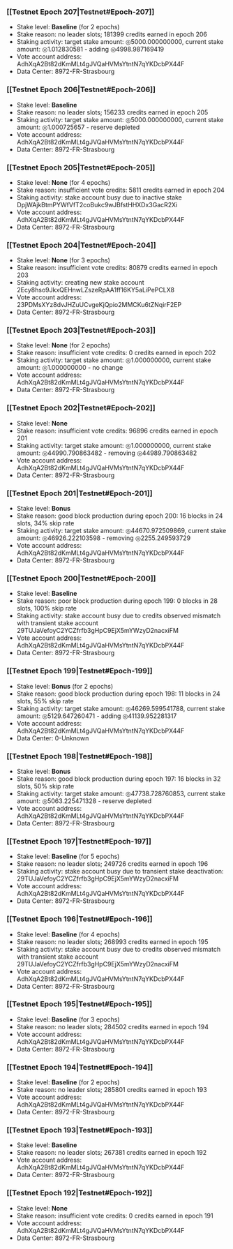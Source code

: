 ### [[Testnet Epoch 207|Testnet#Epoch-207]]
* Stake level: **Baseline** (for 2 epochs)
* Stake reason: no leader slots; 181399 credits earned in epoch 206
* Staking activity: target stake amount: ◎5000.000000000, current stake amount: ◎1.012830581 - adding ◎4998.987169419
* Vote account address: AdhXqA2Bt82dKmMLt4gJVQaHVMsYtntN7qYKDcbPX44F
* Data Center: 8972-FR-Strasbourg
### [[Testnet Epoch 206|Testnet#Epoch-206]]
* Stake level: **Baseline**
* Stake reason: no leader slots; 156233 credits earned in epoch 205
* Staking activity: target stake amount: ◎5000.000000000, current stake amount: ◎1.000725657 - reserve depleted
* Vote account address: AdhXqA2Bt82dKmMLt4gJVQaHVMsYtntN7qYKDcbPX44F
* Data Center: 8972-FR-Strasbourg
### [[Testnet Epoch 205|Testnet#Epoch-205]]
* Stake level: **None** (for 4 epochs)
* Stake reason: insufficient vote credits: 5811 credits earned in epoch 204
* Staking activity: stake account busy due to inactive stake DpjWAjkBtmPYWfVfT2coBukc9wJBfstHHXDx3GacR2Xi
* Vote account address: AdhXqA2Bt82dKmMLt4gJVQaHVMsYtntN7qYKDcbPX44F
* Data Center: 8972-FR-Strasbourg
### [[Testnet Epoch 204|Testnet#Epoch-204]]
* Stake level: **None** (for 3 epochs)
* Stake reason: insufficient vote credits: 80879 credits earned in epoch 203
* Staking activity: creating new stake account 2Ecy8hso9JkxQEHnwLZszeRpAA1ff16KY5aLiPePCLX8
* Vote account address: 23PDMsXYz8dvJHZuUCvgeKjQpio2MMCKu6tZNqirF2EP
* Data Center: 8972-FR-Strasbourg
### [[Testnet Epoch 203|Testnet#Epoch-203]]
* Stake level: **None** (for 2 epochs)
* Stake reason: insufficient vote credits: 0 credits earned in epoch 202
* Staking activity: target stake amount: ◎1.000000000, current stake amount: ◎1.000000000 - no change
* Vote account address: AdhXqA2Bt82dKmMLt4gJVQaHVMsYtntN7qYKDcbPX44F
* Data Center: 8972-FR-Strasbourg
### [[Testnet Epoch 202|Testnet#Epoch-202]]
* Stake level: **None**
* Stake reason: insufficient vote credits: 96896 credits earned in epoch 201
* Staking activity: target stake amount: ◎1.000000000, current stake amount: ◎44990.790863482 - removing ◎44989.790863482
* Vote account address: AdhXqA2Bt82dKmMLt4gJVQaHVMsYtntN7qYKDcbPX44F
* Data Center: 8972-FR-Strasbourg
### [[Testnet Epoch 201|Testnet#Epoch-201]]
* Stake level: **Bonus**
* Stake reason: good block production during epoch 200: 16 blocks in 24 slots, 34% skip rate
* Staking activity: target stake amount: ◎44670.972509869, current stake amount: ◎46926.222103598 - removing ◎2255.249593729
* Vote account address: AdhXqA2Bt82dKmMLt4gJVQaHVMsYtntN7qYKDcbPX44F
* Data Center: 8972-FR-Strasbourg
### [[Testnet Epoch 200|Testnet#Epoch-200]]
* Stake level: **Baseline**
* Stake reason: poor block production during epoch 199: 0 blocks in 28 slots, 100% skip rate
* Staking activity: stake account busy due to credits observed mismatch with transient stake account 29TUJaVefoyC2YCZfrfb3gHpC9EjX5mYWzyD2nacxiFM
* Vote account address: AdhXqA2Bt82dKmMLt4gJVQaHVMsYtntN7qYKDcbPX44F
* Data Center: 8972-FR-Strasbourg
### [[Testnet Epoch 199|Testnet#Epoch-199]]
* Stake level: **Bonus** (for 2 epochs)
* Stake reason: good block production during epoch 198: 11 blocks in 24 slots, 55% skip rate
* Staking activity: target stake amount: ◎46269.599541788, current stake amount: ◎5129.647260471 - adding ◎41139.952281317
* Vote account address: AdhXqA2Bt82dKmMLt4gJVQaHVMsYtntN7qYKDcbPX44F
* Data Center: 0-Unknown
### [[Testnet Epoch 198|Testnet#Epoch-198]]
* Stake level: **Bonus**
* Stake reason: good block production during epoch 197: 16 blocks in 32 slots, 50% skip rate
* Staking activity: target stake amount: ◎47738.728760853, current stake amount: ◎5063.225471328 - reserve depleted
* Vote account address: AdhXqA2Bt82dKmMLt4gJVQaHVMsYtntN7qYKDcbPX44F
* Data Center: 8972-FR-Strasbourg
### [[Testnet Epoch 197|Testnet#Epoch-197]]
* Stake level: **Baseline** (for 5 epochs)
* Stake reason: no leader slots; 249726 credits earned in epoch 196
* Staking activity: stake account busy due to transient stake deactivation: 29TUJaVefoyC2YCZfrfb3gHpC9EjX5mYWzyD2nacxiFM
* Vote account address: AdhXqA2Bt82dKmMLt4gJVQaHVMsYtntN7qYKDcbPX44F
* Data Center: 8972-FR-Strasbourg
### [[Testnet Epoch 196|Testnet#Epoch-196]]
* Stake level: **Baseline** (for 4 epochs)
* Stake reason: no leader slots; 268993 credits earned in epoch 195
* Staking activity: stake account busy due to credits observed mismatch with transient stake account 29TUJaVefoyC2YCZfrfb3gHpC9EjX5mYWzyD2nacxiFM
* Vote account address: AdhXqA2Bt82dKmMLt4gJVQaHVMsYtntN7qYKDcbPX44F
* Data Center: 8972-FR-Strasbourg
### [[Testnet Epoch 195|Testnet#Epoch-195]]
* Stake level: **Baseline** (for 3 epochs)
* Stake reason: no leader slots; 284502 credits earned in epoch 194
* Vote account address: AdhXqA2Bt82dKmMLt4gJVQaHVMsYtntN7qYKDcbPX44F
* Data Center: 8972-FR-Strasbourg
### [[Testnet Epoch 194|Testnet#Epoch-194]]
* Stake level: **Baseline** (for 2 epochs)
* Stake reason: no leader slots; 285801 credits earned in epoch 193
* Vote account address: AdhXqA2Bt82dKmMLt4gJVQaHVMsYtntN7qYKDcbPX44F
* Data Center: 8972-FR-Strasbourg
### [[Testnet Epoch 193|Testnet#Epoch-193]]
* Stake level: **Baseline**
* Stake reason: no leader slots; 267381 credits earned in epoch 192
* Vote account address: AdhXqA2Bt82dKmMLt4gJVQaHVMsYtntN7qYKDcbPX44F
* Data Center: 8972-FR-Strasbourg
### [[Testnet Epoch 192|Testnet#Epoch-192]]
* Stake level: **None**
* Stake reason: insufficient vote credits: 0 credits earned in epoch 191
* Vote account address: AdhXqA2Bt82dKmMLt4gJVQaHVMsYtntN7qYKDcbPX44F
* Data Center: 8972-FR-Strasbourg
